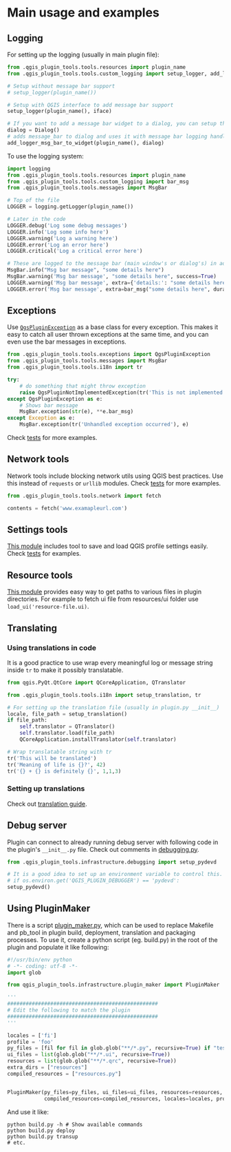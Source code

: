 # Main usage and examples

## Logging

For setting up the logging (usually in main plugin file):
```python
from .qgis_plugin_tools.tools.resources import plugin_name
from .qgis_plugin_tools.tools.custom_logging import setup_logger, add_logger_msg_bar_to_widget

# Setup without message bar support
# setup_logger(plugin_name())

# Setup with QGIS interface to add message bar support
setup_logger(plugin_name(), iface)

# If you want to add a message bar widget to a dialog, you can setup that like this:
dialog = Dialog()
# adds message_bar to dialog and uses it with message bar logging handler
add_logger_msg_bar_to_widget(plugin_name(), dialog)
```

To use the logging system:
```python
import logging
from .qgis_plugin_tools.tools.resources import plugin_name
from .qgis_plugin_tools.tools.custom_logging import bar_msg
from .qgis_plugin_tools.tools.messages import MsgBar

# Top of the file
LOGGER = logging.getLogger(plugin_name())

# Later in the code
LOGGER.debug('Log some debug messages')
LOGGER.info('Log some info here')
LOGGER.warning('Log a warning here')
LOGGER.error('Log an error here')
LOGGER.critical('Log a critical error here')

# These are logged to the message bar (main window's or dialog's) in addition to normal logging
MsgBar.info("Msg bar message", "some details here")
MsgBar.warning('Msg bar message', "some details here", success=True)
LOGGER.warning('Msg bar message', extra={'details:': "some details here"})
LOGGER.error('Msg bar message', extra=bar_msg("some details here", duration=10))
```

## Exceptions
Use [`QgsPluginException`](../tools/exceptions.py) as a base class for every exception. This makes it easy to catch
all user thrown exceptions at the same time, and you can even use the bar messages in exceptions.

```python
from .qgis_plugin_tools.tools.exceptions import QgsPluginException
from .qgis_plugin_tools.tools.messages import MsgBar
from .qgis_plugin_tools.tools.i18n import tr

try:
    # do something that might throw exception
    raise QgsPluginNotImplementedException(tr('This is not implemented'), bar_msg(tr('Please implement')))
except QgsPluginException as e:
    # Shows bar message
    MsgBar.exception(str(e), **e.bar_msg)
except Exception as e:
    MsgBar.exception(tr('Unhandled exception occurred'), e)
```

Check [tests](../testing/test_decorations.py) for more examples.


## Network tools
Network tools include blocking network utils using QGIS best practices.
Use this instead of `requests` or `urllib` modules.
Check [tests](../testing/test_network.py) for more examples.


```python
from .qgis_plugin_tools.tools.network import fetch

contents = fetch('www.examapleurl.com')
```

## Settings tools
[This module](../tools/settings.py) includes tool to save and load QGIS profile settings easily.
Check [tests](../testing/test_settings.py) for examples.

## Resource tools
[This module](../tools/resources.py) provides easy way to get paths to various files in
plugin directories. For example to fetch ui file from resources/ui folder use
`load_ui('resource-file.ui)`.

## Translating

### Using translations in code
It is a good practice to use wrap every meaningful log or message string inside `tr`
to make it possibly translatable.


```python
from qgis.PyQt.QtCore import QCoreApplication, QTranslator

from .qgis_plugin_tools.tools.i18n import setup_translation, tr

# For setting up the translation file (usually in plugin.py __init__)
locale, file_path = setup_translation()
if file_path:
    self.translator = QTranslator()
    self.translator.load(file_path)
    QCoreApplication.installTranslator(self.translator)

# Wrap translatable string with tr
tr('This will be translated')
tr('Meaning of life is {}?', 42)
tr('{} + {} is definitely {}', 1,1,3)
```

### Setting up translations
Check out [translation guide](../infrastructure/template/root/docs/development.md#Translating).

## Debug server
Plugin can connect to already running debug server with following code in the plugin's `__init__.py` file.
Check out comments in [debugging.py](../infrastructure/debugging.py).

```python
from .qgis_plugin_tools.infrastructure.debugging import setup_pydevd

# It is a good idea to set up an environment variable to control this. Like:
# if os.environ.get('QGIS_PLUGIN_DEBUGGER') == 'pydevd':
setup_pydevd()
```


## Using PluginMaker
There is a script [plugin_maker.py](infrastructure/plugin_maker.py), which can
be used to replace Makefile and pb_tool in plugin build, deployment, translation and packaging processes.
To use it, create a python script (eg. build.py) in the root of the plugin and
populate it like following:

```python
#!/usr/bin/env python
# -*- coding: utf-8 -*-
import glob

from qgis_plugin_tools.infrastructure.plugin_maker import PluginMaker

'''
#################################################
# Edit the following to match the plugin
#################################################
'''

locales = ['fi']
profile = 'foo'
py_files = [fil for fil in glob.glob("**/*.py", recursive=True) if "test/" not in fil]
ui_files = list(glob.glob("**/*.ui", recursive=True))
resources = list(glob.glob("**/*.qrc", recursive=True))
extra_dirs = ["resources"]
compiled_resources = ["resources.py"]


PluginMaker(py_files=py_files, ui_files=ui_files, resources=resources, extra_dirs=extra_dirs,
            compiled_resources=compiled_resources, locales=locales, profile=profile)
```
And use it like:
```shell script
python build.py -h # Show available commands
python build.py deploy
python build.py transup
# etc.
```
